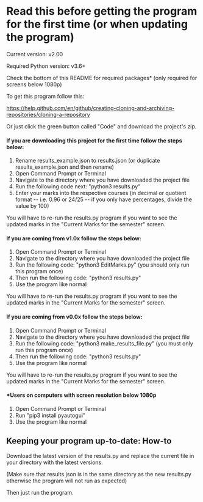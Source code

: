 # Read this before getting the program for the first time (or when updating the program)

Current version: v2.00

Required Python version: v3.6+

Check the bottom of this README for required packages* (only required for screens below 1080p)

To get this program follow this:

https://help.github.com/en/github/creating-cloning-and-archiving-repositories/cloning-a-repository

Or just click the green button called "Code" and download the project's zip.

#### If you are downloading this project for the first time follow the steps below:
1. Rename results_example.json to results.json (or duplicate results_example.json and then rename)
1. Open Command Prompt or Terminal
3. Navigate to the directory where you have downloaded the project file
4. Run the following code next: "python3 results.py"
5. Enter your marks into the respective courses (in decimal or quotient format -- i.e. 0.96 or 24/25 -- 
if you only have percentages, divide the value by 100)
   
You will have to re-run the results.py program if you want to see the updated marks in the "Current Marks for the semester" screen.

#### If you are coming from v1.0x follow the steps below:
1. Open Command Prompt or Terminal
2. Navigate to the directory where you have downloaded the project file
3. Run the following code: "python3 EditMarks.py" (you should only run this program once)
4. Then run the following code: "python3 results.py"
5. Use the program like normal

You will have to re-run the results.py program if you want to see the updated marks in the "Current Marks for the semester" screen.

#### If you are coming from v0.0x follow the steps below:
1. Open Command Prompt or Terminal
2. Navigate to the directory where you have downloaded the project file
3. Run the following code: "python3 make_results_file.py" (you must only run this program once)
4. Then run the following code: "python3 results.py"
5. Use the program like normal

You will have to re-run the results.py program if you want to see the updated marks in the "Current Marks for the semester" screen.

#### *Users on computers with screen resolution below 1080p

1. Open Command Prompt or Terminal
2. Run "pip3 install pyautogui"
3. Use the program like normal

## Keeping your program up-to-date: How-to
Download the latest version of the results.py and replace the current file in your directory with the latest 
versions.

(Make sure that results.json is in the same directory as the new results.py otherwise the program will not run as expected)

Then just run the program.